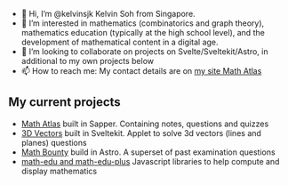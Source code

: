 - 👋 Hi, I’m @kelvinsjk Kelvin Soh from Singapore.
- 👀 I’m interested in mathematics (combinatorics and graph theory), mathematics education (typically at the high school level), and the development of mathematical content in a digital age.
- 💞️ I’m looking to collaborate on projects on Svelte/Sveltekit/Astro, in additional to my own projects below
- 📫 How to reach me: My contact details are on [my site Math Atlas](https://math-atlas.vercel.app)

## My current projects

- [Math Atlas](https://math-atlas.vercel.app) built in Sapper. Containing notes, questions and quizzes
- [3D Vectors](https:/3d-vectors.vercel.app) built in Sveltekit. Applet to solve 3d vectors (lines and planes) questions
- [Math Bounty](https://math-bounty.vercel.app) build in Astro. A superset of past examination questions
- [math-edu and math-edu-plus](https://github.com/kelvinsjk/math-edu) Javascript libraries to help compute and display mathematics

<!---
kelvinsjk/kelvinsjk is a ✨ special ✨ repository because its `README.md` (this file) appears on your GitHub profile.
You can click the Preview link to take a look at your changes.
--->
